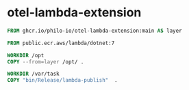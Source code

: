 # otel-lambda-extension

```Dockerfile
FROM ghcr.io/philo-io/otel-lambda-extension:main AS layer

FROM public.ecr.aws/lambda/dotnet:7

WORKDIR /opt
COPY --from=layer /opt/ .

WORKDIR /var/task
COPY "bin/Release/lambda-publish"  .
```
